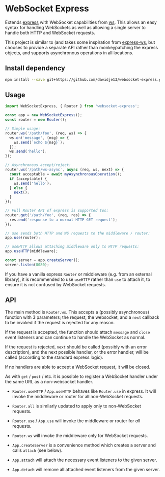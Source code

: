 # WebSocket Express

Extends [express](https://expressjs.com/) with WebSocket capabilities
from [ws](https://github.com/websockets/ws). This allows an easy syntax
for handling WebSockets as well as allowing a single server to handle
both HTTP and WebSocket requests.

This project is similar to (and takes some inspiration from
[express-ws](https://github.com/HenningM/express-ws), but chooses to
provide a separate API rather than monkeypatching the express objects,
and supports asynchronous operations in all locations.

## Install dependency

```bash
npm install --save git+https://github.com/davidje13/websocket-express.git#semver:^1.0.0
```

## Usage

```javascript
import WebSocketExpress, { Router } from 'websocket-express';

const app = new WebSocketExpress();
const router = new Router();

// Simple usage:
router.ws('/path/foo', (req, ws) => {
  ws.on('message', (msg) => {
    ws.send(`echo ${msg}`);
  });
  ws.send('hello');
});

// Asynchronous accept/reject:
router.ws('/path/ws-async', async (req, ws, next) => {
  const acceptable = await myAsynchronousOperation();
  if (acceptable) {
    ws.send('hello');
  } else {
    next();
  }
});

// Full Router API of express is supported too:
router.get('/path/foo', (req, res) => {
  res.end('response to a normal HTTP GET request');
});

// use sends both HTTP and WS requests to the middleware / router:
app.use(router);

// useHTTP allows attaching middleware only to HTTP requests:
app.useHTTP(middleware);

const server = app.createServer();
server.listen(8080);
```

If you have a vanilla express `Router` or middleware (e.g. from an
external library), it is recommended to use `useHTTP` rather than `use`
to attach it, to ensure it is not confused by WebSocket requests.

## API

The main method is `Router.ws`. This accepts a (possibly asynchronous)
function with 3 parameters; the request, the websocket, and a `next`
callback to be invoked if the request is rejected for any reason.

If the request is accepted, the function should attach `message` and
`close` event listeners and can continue to handle the WebSocket as
normal.

If the request is rejected, `next` should be called (possibly with an
error description), and the next possible handler, or the error
handler, will be called (according to the standard express logic).

If no handlers are able to accept a WebSocket request, it will be
closed.

As with `get` / `post` / etc. it is possible to register a WebSocket
handler under the same URL as a non-websocket handler.

- `Router.useHTTP` / `App.useHTTP` behaves like `Router.use` in
  express. It will invoke the middleware or router for all
  non-WebSocket requests.

- `Router.all` is similarly updated to apply only to non-WebSocket
  requests.

- `Router.use` / `App.use` will invoke the middleware or router for
  *all* requests.

- `Router.ws` will invoke the middleware only for WebSocket requests.

- `App.createServer` is a convenience method which creates a server and
  calls `attach` (see below).

- `App.attach` will attach the necessary event listeners to the given
  server.

- `App.detach` will remove all attached event listeners from the given
  server.
